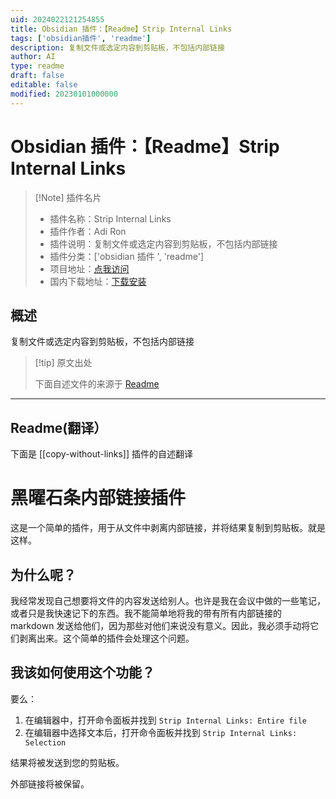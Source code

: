 ```yaml
---
uid: 2024022121254855
title: Obsidian 插件：【Readme】Strip Internal Links
tags: ['obsidian插件', 'readme']
description: 复制文件或选定内容到剪贴板，不包括内部链接
author: AI
type: readme
draft: false
editable: false
modified: 20230101000000
---
```


# Obsidian 插件：【Readme】Strip Internal Links

> [!Note] 插件名片
> - 插件名称：Strip Internal Links
> - 插件作者：Adi Ron
> - 插件说明：复制文件或选定内容到剪贴板，不包括内部链接
> - 插件分类：['obsidian 插件 ', 'readme']
> - 项目地址：[点我访问](https://github.com/adiron/obsidian-strip-internal-links)
> - 国内下载地址：[下载安装](https://pkmer.cn/products/plugin/pluginMarket/?copy-without-links)

## 概述

复制文件或选定内容到剪贴板，不包括内部链接

> [!tip] 原文出处
>
>下面自述文件的来源于 [Readme](https://ghproxy.net/https://raw.githubusercontent.com/adiron/obsidian-strip-internal-links/main/README.md)

---

## Readme(翻译）

下面是 [[copy-without-links]] 插件的自述翻译

# 黑曜石条内部链接插件

这是一个简单的插件，用于从文件中剥离内部链接，并将结果复制到剪贴板。就是这样。

## 为什么呢？

我经常发现自己想要将文件的内容发送给别人。也许是我在会议中做的一些笔记，或者只是我快速记下的东西。我不能简单地将我的带有所有内部链接的 markdown 发送给他们，因为那些对他们来说没有意义。因此，我必须手动将它们剥离出来。这个简单的插件会处理这个问题。

## 我该如何使用这个功能？

要么：

1. 在编辑器中，打开命令面板并找到 `Strip Internal Links: Entire file`
2. 在编辑器中选择文本后，打开命令面板并找到 `Strip Internal Links: Selection`

结果将被发送到您的剪贴板。

外部链接将被保留。
